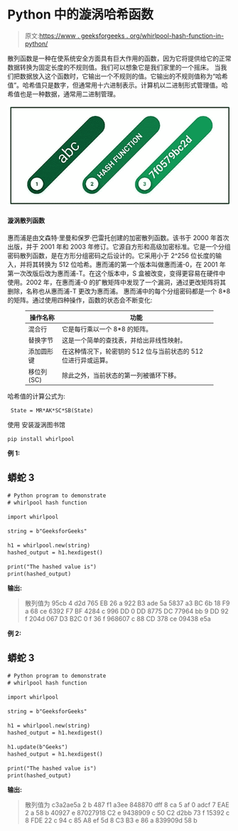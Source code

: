 # Python 中的漩涡哈希函数

> 原文:[https://www . geeksforgeeks . org/whirlpool-hash-function-in-python/](https://www.geeksforgeeks.org/whirlpool-hash-function-in-python/)

散列函数是一种在使系统安全方面具有巨大作用的函数，因为它将提供给它的正常数据转换为固定长度的不规则值。我们可以想象它是我们家里的一个摇床。
当我们把数据放入这个函数时，它输出一个不规则的值。它输出的不规则值称为“哈希值”。哈希值只是数字，但通常用十六进制表示。计算机以二进制形式管理值。哈希值也是一种数据，通常用二进制管理。

![hash-python](img/79f81dcab7b0b5c0cea9cc8eeb1f73d9.png)

#### 漩涡散列函数

惠而浦是由文森特·里曼和保罗·巴雷托创建的加密散列函数。该书于 2000 年首次出版，并于 2001 年和 2003 年修订。它源自方形和高级加密标准。它是一个分组密码散列函数，是在方形分组密码之后设计的。它采用小于 2^256 位长度的输入，并将其转换为 512 位哈希。惠而浦的第一个版本叫做惠而浦-0，在 2001 年第一次改版后改为惠而浦-T。在这个版本中，S 盒被改变，变得更容易在硬件中使用。2002 年，在惠而浦-0 的扩散矩阵中发现了一个漏洞，通过更改矩阵将其删除，名称也从惠而浦-T 更改为惠而浦。
惠而浦中的每个分组密码都是一个 8*8 的矩阵。通过使用四种操作，函数的状态会不断变化:

<figure class="table">

| 操作名称 | 功能 |
| --- | --- |
| 混合行 | 它是每行乘以一个 8*8 的矩阵。 |
| 替换字节 | 这是一个简单的查找表，并给出非线性映射。 |
| 添加圆形键 | 在这种情况下，轮密钥的 512 位与当前状态的 512 位进行异或运算。 |
| 移位列(SC) | 除此之外，当前状态的第一列被循环下移。 |

</figure>

哈希值的计算公式为:

```
 State = MR*AK*SC*SB(State)
```

使用
安装漩涡图书馆

```
pip install whirlpool
```

**例 1:**

## 蟒蛇 3

```
# Python program to demonstrate
# whirlpool hash function

import whirlpool

string = b"GeeksforGeeks"

h1 = whirlpool.new(string)
hashed_output = h1.hexdigest()

print("The hashed value is")
print(hashed_output)
```

**输出:**

> 散列值为
> 95cb 4 d2d 765 EB 26 a 922 B3 ade 5a 5837 a3 BC 6b 18 F9 a 68 ce 6392 F7 BF 4284 c 996 DD 0 DD 8775 DC 77964 bb 9 DD 92 f 204d 067 D3 B2C 0 f 36 f 968607 c 88 CD 378 ce 09438 e5a

**例 2:**

## 蟒蛇 3

```
# Python program to demonstrate
# whirlpool hash function

import whirlpool

string = b"GeeksforGeeks"

h1 = whirlpool.new(string)
hashed_output = h1.hexdigest()

h1.update(b"Geeks")
hashed_output = h1.hexdigest()

print("The hashed value is")
print(hashed_output)
```

**输出:**

> 散列值为
> c3a2ae5a 2 b 487 f1 a3ee 848870 dff 8 ca 5 af 0 adcf 7 EAE 2 a 58 b 40927 e 87027918 C2 e 9438909 c 50 C2 d2bb 73 f 15392 c 8 FDE 22 c 94 c 85 A8 ef 5d 8 C3 B3 e 86 a 839909d 58 b